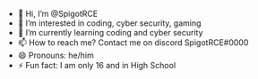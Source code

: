 - 👋 Hi, I’m @SpigotRCE
- 👀 I’m interested in coding, cyber security, gaming
- 🌱 I’m currently learning coding and cyber security
- 📫 How to reach me? Contact me on discord SpigotRCE#0000
- 😄 Pronouns: he/him
- ⚡ Fun fact: I am only 16 and in High School

<!---
SpigotRCE/SpigotRCE is a ✨ special ✨ repository because its `README.md` (this file) appears on your GitHub profile.
You can click the Preview link to take a look at your changes.
--->
